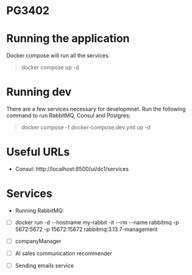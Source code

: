 # PG3402

# Running the application
Docker compose will run all the services.
> docker compose up -d

# Running dev
There are a few services necessary for developmnet. Run the following command to run RabbitMQ, Consul and Postgres;
> docker compose -f docker-compose.dev.yml up -d

# Useful URLs
 - Consul: http://localhost:8500/ui/dc1/services

# Services

- Running RabbitMQ:
- [ ] docker run -d --hostname my-rabbit -it --rm --name rabbitmq -p 5672:5672 -p 15672:15672 rabbitmq:3.13.7-management

- [ ] companyManager
- [ ] AI sales communication recommender
- [ ] Sending emails service


